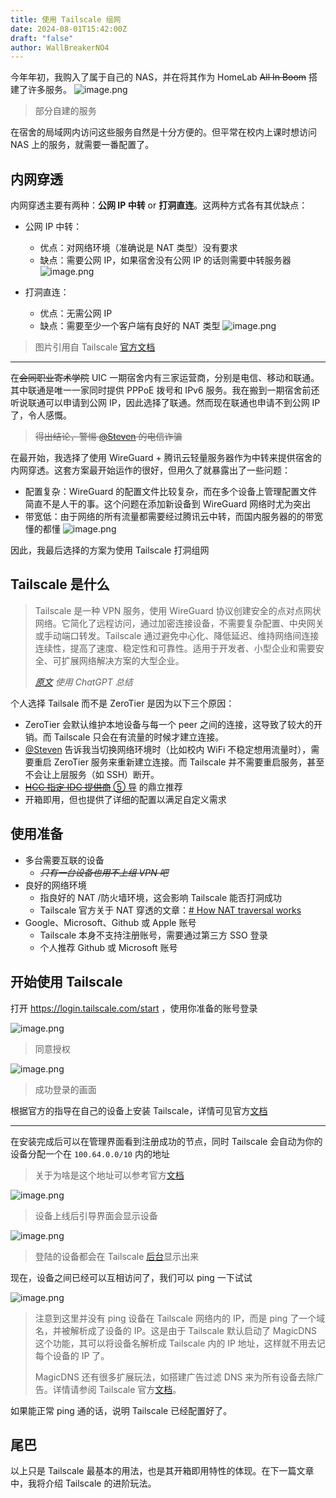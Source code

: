 ```yaml
---
title: 使用 Tailscale 组网
date: 2024-08-01T15:42:00Z
draft: "false"
author: WallBreakerNO4
---
```


今年年初，我购入了属于自己的 NAS，并在将其作为 HomeLab ~~All In Boom~~ 搭建了许多服务。
![image.png](https://image.wall-breaker-no4.xyz/imgs/202403222130140.png#center)

> 部分自建的服务

在宿舍的局域网内访问这些服务自然是十分方便的。但平常在校内上课时想访问 NAS 上的服务，就需要一番配置了。

## 内网穿透

内网穿透主要有两种：**公网 IP 中转** or **打洞直连**。这两种方式各有其优缺点：

- 公网 IP 中转：

  - 优点：对网络环境（准确说是 NAT 类型）没有要求
  - 缺点：需要公网 IP，如果宿舍没有公网 IP 的话则需要中转服务器
    ![image.png](https://image.wall-breaker-no4.xyz/imgs/20240620000934.png#center)

- 打洞直连：
  - 优点：无需公网 IP
  - 缺点：需要至少一个客户端有良好的 NAT 类型
    ![image.png](https://image.wall-breaker-no4.xyz/imgs/20240620000945.png#center)

> 图片引用自 Tailscale [官方文档](https://tailscale.com/kb/1151/what-is-tailscale)

---

在~~会同职业寄术学院~~ UIC 一期宿舍内有三家运营商，分别是电信、移动和联通。其中联通是唯一一家同时提供 PPPoE 拨号和 IPv6 服务。我在搬到一期宿舍前还听说联通可以申请到公网 IP，因此选择了联通。然而现在联通也申请不到公网 IP 了，令人感慨。

> ~~得出结论，警惕 [@Steven](https://blog.steven53.top/) 的电信诈骗~~

在最开始，我选择了使用 WireGuard + 腾讯云轻量服务器作为中转来提供宿舍的内网穿透。这套方案最开始运作的很好，但用久了就暴露出了一些问题：

- 配置复杂：WireGuard 的配置文件比较复杂，而在多个设备上管理配置文件简直不是人干的事。这个问题在添加新设备到 WireGuard 网络时尤为突出
- 带宽低：由于网络的所有流量都需要经过腾讯云中转，而国内服务器的的带宽懂的都懂
  ![image.png](https://image.wall-breaker-no4.xyz/imgs/20240617145838.png#center)

因此，我最后选择的方案为使用 Tailscale 打洞组网

## Tailscale 是什么

> Tailscale 是一种 VPN 服务，使用 WireGuard 协议创建安全的点对点网状网络。它简化了远程访问，通过加密连接设备，不需要复杂配置、中央网关或手动端口转发。Tailscale 通过避免中心化、降低延迟、维持网络间连接连续性，提高了速度、稳定性和可靠性。适用于开发者、小型企业和需要安全、可扩展网络解决方案的大型企业。
>
> _[原文](https://tailscale.com/kb/1151/what-is-tailscale) 使用 ChatGPT 总结_

个人选择 Tailsale 而不是 ZeroTier 是因为以下三个原因：

- ZeroTier 会默认维护本地设备与每一个 peer 之间的连接，这导致了较大的开销。而 Tailscale 只会在有流量的时候才建立连接。
- [@Steven](https://blog.steven53.top/) 告诉我当切换网络环境时（比如校内 WiFi 不稳定想用流量时），需要重启 ZeroTier 服务来重新建立连接。而 Tailscale 并不需要重启服务，甚至不会让上层服务（如 SSH）断开。
- [~~HCC 指定 IDC 提供商~~ ⑤ 导](https://ecwuuuuu.com/) 的鼎立推荐
- 开箱即用，但也提供了详细的配置以满足自定义需求

## 使用准备

- 多台需要互联的设备
  - ~~_只有一台设备也用不上组 VPN 吧_~~
- 良好的网络环境
  - 指良好的 NAT /防火墙环境，这会影响 Tailscale 能否打洞成功
  - Tailscale 官方关于 NAT 穿透的文章：[# How NAT traversal works](https://tailscale.com/blog/how-nat-traversal-works)
- Google、Microsoft、Github 或 Apple 账号
  - Tailscale 本身不支持注册账号，需要通过第三方 SSO 登录
  - 个人推荐 Github 或 Microsoft 账号

## 开始使用 Tailscale

打开 https://login.tailscale.com/start ，使用你准备的账号登录

![image.png](https://image.wall-breaker-no4.xyz/imgs/20240626140646.png)

> 同意授权

![image.png](https://image.wall-breaker-no4.xyz/imgs/20240625150719.png)

> 成功登录的画面

根据官方的指导在自己的设备上安装 Tailscale，详情可见官方[文档](https://tailscale.com/kb/1347/installation)

---

在安装完成后可以在管理界面看到注册成功的节点，同时 Tailscale 会自动为你的设备分配一个在 `100.64.0.0/10` 内的地址

> 关于为啥是这个地址可以参考官方[文档](https://tailscale.com/kb/1015/100.x-addresses)

![image.png](https://image.wall-breaker-no4.xyz/imgs/20240705174054.png)

> 设备上线后引导界面会显示设备

![image.png](https://image.wall-breaker-no4.xyz/imgs/20240730175813.png)

> 登陆的设备都会在 Tailscale [后台](https://login.tailscale.com/admin/machines)显示出来

现在，设备之间已经可以互相访问了，我们可以 ping 一下试试

![image.png](https://image.wall-breaker-no4.xyz/imgs/20240731114914.png#center)

> 注意到这里并没有 ping 设备在 Tailscale 网络内的 IP，而是 ping 了一个域名，并被解析成了设备的 IP。这是由于 Tailscale 默认启动了 MagicDNS 这个功能，其可以将设备名解析成 Tailscale 内的 IP 地址，这样就不用去记每个设备的 IP 了。
>
> MagicDNS 还有很多扩展玩法，如搭建广告过滤 DNS 来为所有设备去除广告。详情请参阅 Tailscale 官方[文档](https://tailscale.com/kb/1081/magicdns)。

如果能正常 ping 通的话，说明 Tailscale 已经配置好了。

## 尾巴

以上只是 Tailscale 最基本的用法，也是其开箱即用特性的体现。在下一篇文章中，我将介绍 Tailscale 的进阶玩法。
